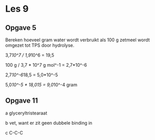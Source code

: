 # Les 9

## Opgave 5

Bereken hoeveel gram water wordt verbruikt als 100 g zetmeel wordt omgezet tot TPS door hydrolyse.

3,7*10^7 / 1,9*10^6 = 19,5

100 g / 3,7 * 10^7 g mol^-1 = 2,7*10^-6

2,7*10^-6*18,5 = 5,0*10^-5

5,0*10^-5 * 18,015 = 9,0*10^-4 gram

## Opgave 11

a glyceryltristearaat

b vet, want er zit geen dubbele binding in

c C-C-C